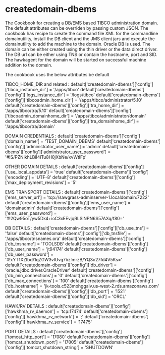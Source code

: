# createdomain-dbems

The Cookbook for creating a DB/EMS based TIBCO administration domain. The default attributes can be overriden by passing custom JSON. The cookbook has recipe to create  the command file XML for the commandline domainutility, install the DB client and the JMS client jars and execute the domainutility to add the machine to the domain. Oracle DB is used. The domain can be either created using the thin driver or the data direct driver. The DB url can be either using TNS or contain the hostname, port and SID. The hawkagent for the domain will be started on successful machine addition to the domain.

The cookbook uses the below attributes be default

TIBCO_HOME_DIR and related :
default['createdomain-dbems']['config']['tibco_instance_dir'] = '/apps/tibco'
default['createdomain-dbems']['config']['logs_instance_dir'] = '/logs/tibco'
default['createdomain-dbems']['config']['tibcoadmin_home_dir'] = '/apps/tibco/administrator/5.10'
default['createdomain-dbems']['config']['tra_home_dir'] = '/apps/tibco/tra/5.10'
default['createdomain-dbems']['config']['tibcoadmin_domainhome_dir'] = '/apps/tibco/administrator/domain'
default['createdomain-dbems']['config']['tra_domainhome_dir'] = '/apps/tibco/tra/domain'

DOMAIN CREDENTIALS :
default['createdomain-dbems']['config']['domain_name'] = 'TEST_DOMAIN_DBEMS'
default['createdomain-dbems']['config']['administrator_user_name'] = 'admin'
default['createdomain-dbems']['config']['administrator_user_password'] = '#!S/PZNikhLBiI4iTu8H0jXbNe/xvWtlFp'

OTHER DOMAIN DETAILS :
default['createdomain-dbems']['config']['use_local_appdata'] = 'true'
default['createdomain-dbems']['config']['encoding'] = 'UTF-8'
default['createdomain-dbems']['config']['max_deployment_revisions'] = '5'

EMS TRANSPORT DETAILS :
default['createdomain-dbems']['config']['ems_server_url'] = 'tcp://sawgrass-adminserver-1.localdomain:7222'
default['createdomain-dbems']['config']['ems_user_name'] = 'domainadmin'
default['createdomain-dbems']['config']['ems_user_password'] = '#!2Qw95oT/yw5Dk4+ioC3xEEvjqRLSlNPN6S57AXq/f80='

DB DETAILS :
default['createdomain-dbems']['config']['db_use_tns'] = 'false'
default['createdomain-dbems']['config']['db_tnsfile'] = '/apps/tibco/tnsnames.ora'
default['createdomain-dbems']['config']['db_tnsname'] = 'TOOLSDB'
default['createdomain-dbems']['config']['db_user_name'] = 'jt94174'
default['createdomain-dbems']['config']['db_user_password'] = '#!xYT1XZIbd/1qZGW3vIUvg7bzlmrzB/YQ3o27fd4V5Ks='
default['createdomain-dbems']['config']['db_driver'] = 'oracle.jdbc.driver.OracleDriver'
default['createdomain-dbems']['config']['db_min_connections'] = '0'
default['createdomain-dbems']['config']['db_max_connections'] = '100'
default['createdomain-dbems']['config']['db_hostname'] = 'jk-tools.c523mohggalv.us-west-2.rds.amazonaws.com'
default['createdomain-dbems']['config']['db_port'] = '1521'
default['createdomain-dbems']['config']['db_sid'] = 'ORCL'

HAWK/RV DETAILS :
default['createdomain-dbems']['config']['hawkhma_rv_daemon'] = 'tcp:17474'
default['createdomain-dbems']['config']['hawkhma_rv_network'] = ';'
default['createdomain-dbems']['config']['hawkhma_rv_service'] = '17475'

PORT DETAILS :
default['createdomain-dbems']['config']['tomcat_http_port'] = '17080'
default['createdomain-dbems']['config']['tomcat_shutdown_port'] = '17005'
default['createdomain-dbems']['config']['tomcat_shutdown_string'] = 'SHUTDOWN'
